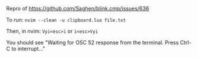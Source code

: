 Repro of https://github.com/Saghen/blink.cmp/issues/636

To run:
`nvim --clean -u clipboard.lua file.txt`

Then, in nvim:
`Vyi<esc>i`
or
`i<esc>Vyi`

You should see "Waiting for OSC 52 response from the terminal. Press Ctrl-C to interrupt..."
